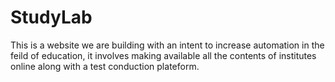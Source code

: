 # StudyLab
This is a website we are building with an intent to increase automation in the feild of education, it involves making available all the contents of institutes online along with a test conduction plateform.
